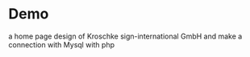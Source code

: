 # Demo
a home page design of Kroschke sign-international GmbH and make a connection with Mysql with php

